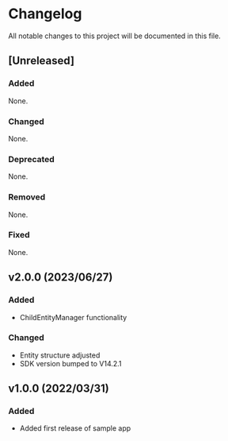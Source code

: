 # Changelog
All notable changes to this project will be documented in this file.

## [Unreleased]
### Added
None.

### Changed
None.

### Deprecated
None.

### Removed
None.

### Fixed
None.

## v2.0.0 (2023/06/27)
### Added
- ChildEntityManager functionality

### Changed
- Entity structure adjusted
- SDK version bumped to V14.2.1

## v1.0.0 (2022/03/31)
### Added
- Added first release of sample app
